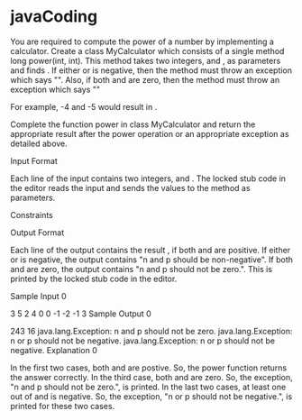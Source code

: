 # javaCoding
You are required to compute the power of a number by implementing a calculator. Create a class MyCalculator which consists of a single method long power(int, int). This method takes two integers,  and , as parameters and finds . If either  or  is negative, then the method must throw an exception which says "". Also, if both  and  are zero, then the method must throw an exception which says ""

For example, -4 and -5 would result in .

Complete the function power in class MyCalculator and return the appropriate result after the power operation or an appropriate exception as detailed above.

Input Format

Each line of the input contains two integers,  and . The locked stub code in the editor reads the input and sends the values to the method as parameters.

Constraints

Output Format

Each line of the output contains the result , if both  and  are positive. If either  or  is negative, the output contains "n and p should be non-negative". If both  and  are zero, the output contains "n and p should not be zero.". This is printed by the locked stub code in the editor.

Sample Input 0

3 5
2 4
0 0
-1 -2
-1 3
Sample Output 0

243
16
java.lang.Exception: n and p should not be zero.
java.lang.Exception: n or p should not be negative.
java.lang.Exception: n or p should not be negative.
Explanation 0

In the first two cases, both  and  are postive. So, the power function returns the answer correctly.
In the third case, both  and  are zero. So, the exception, "n and p should not be zero.", is printed.
In the last two cases, at least one out of  and  is negative. So, the exception, "n or p should not be negative.", is printed for these two cases.
